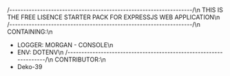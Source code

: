 /------------------------------------------------------------------/\n
THIS IS THE FREE LISENCE STARTER PACK FOR EXPRESSJS WEB APPLICATION\n
/------------------------------------------------------------------/\n
CONTAINING:\n
- LOGGER: MORGAN - CONSOLE\n
- ENV: DOTENV\n
/------------------------------------------------------------------/\n
CONTRIBUTOR:\n
- Deko-39
